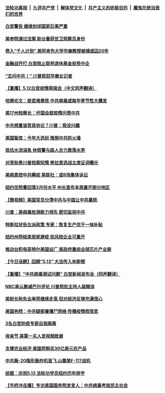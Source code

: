 

####  [法轮功真相](../../../../basic/blob/master/README.md?t=05130831) &nbsp;|&nbsp; [九评共产党](../../../../9ping.md/blob/master/README.md?t=05130831) &nbsp;|&nbsp; [解体党文化](../../../../jtdwh.md/blob/master/README.md?t=05130831)  &nbsp;|&nbsp; [共产主义的终极目的](../../../../gczydzjmd.md/blob/master/README.md?t=05130831) &nbsp;|&nbsp; [魔鬼在统治我们的世界](../../../../mgztzwmdsj.md/blob/master/README.md?t=05130831) 

#### [白宫警告 继续封闭国家后果严重](../pages/prog203/a102845368.md?t=05130831) 

#### [美参院通过法案 助台重获世卫观察员身份](../pages/prog203/a102845322.md?t=05130831) 

#### [卷入“千人计划” 美阿肯色大学华裔教授被捕或囚20年](../pages/prog203/a102845264.md?t=05130831) 

#### [金融战开打 白宫阻止联邦退休基金投资中企](../pages/prog203/a102845237.md?t=05130831) 

#### [“去问中共！” 川普怒怼华裔女记者](../pages/prog203/a102845231.md?t=05130831) 

#### [【重播】5.12白宫疫情简报会（中文同声翻译）](../pages/prog203/a102845178.md?t=05130831) 

#### [哈佛论文：疫苗难奏效 中共病毒或每年季节性大爆发](../pages/prog203/a102845121.md?t=05130831) 

#### [美17州检察长：吁国会就疫情问责中共](../pages/prog203/a102845115.md?t=05130831) 

#### [中共想重谈贸易协议？川普：我没兴趣](../pages/prog203/a102844871.md?t=05130831) 

#### [美国智库：今年大选前 推倒中共防火墙](../pages/prog203/a102844743.md?t=05130831) 

#### [低估水流湍急 休假警与路人合力救落水男](../pages/prog203/a102844764.md?t=05130831) 

#### [对资助黑川普档案知情 希拉里选战主席证词曝光](../pages/prog203/a102844527.md?t=05130831) 

#### [美病患控中共瞒疫 美联社：或8场集体诉讼](../pages/prog203/a102844511.md?t=05130831) 

#### [纽约住院量回落3月份水平 州长宣布本周重开部分地区](../pages/prog203/a102844376.md?t=05130831) 

#### [【微视频】美国官员分清中共与中国让中共暴怒](../pages/prog203/a102844418.md?t=05130831) 

#### [川普：美病毒检测能力领先 密切监视中共](../pages/prog203/a102844413.md?t=05130831) 

#### [特斯拉状告左派政策 专家：恢复生产优于一味补贴](../pages/prog203/a102844380.md?t=05130831) 

#### [纽约州将结束居家避疫 低风险企业可重开](../pages/prog203/a102844382.md?t=05130831) 

#### [推动台积电英特尔美国设厂 美政府重组全球芯片产业链](../pages/prog203/a102844263.md?t=05130831) 

#### [【今日话题】回顾“5.13”  大法传入休斯顿](../pages/prog203/a102844293.md?t=05130831) 

#### [【重播】“中共病毒测试问题” 白宫新闻发布会（同声翻译）](../pages/prog203/a102844277.md?t=05130831) 

#### [NBC承认删减巴尔评论 川普怒批主持人装糊涂](../pages/prog203/a102844258.md?t=05130831) 

#### [美财长称失业率将继续走高 但对经济反弹充满信心](../pages/prog203/a102843794.md?t=05130831) 

#### [美国务院：中共疑部署僵尸网络 传播疫情假信息](../pages/prog203/a102843579.md?t=05130831) 

#### [3名白宫防疫专家自我隔离](../pages/prog203/a102843529.md?t=05130831) 

#### [母亲节 美第一夫人发视频致谢](../pages/prog203/a102843488.md?t=05130831) 

#### [支撑农业经济 美国将购买30亿美元农产品](../pages/prog203/a102843451.md?t=05130831) 

#### [中共轰-20隐形轰炸机首飞 山寨美F-117战机](../pages/prog203/a102843082.md?t=05130831) 

#### [组图：庆祝5.13 法轮功学员纽约历年排字](../pages/prog203/a102843098.md?t=05130831) 

#### [【华府冲击播】专访美国国务院发言人：中共病毒考验民主社会](../pages/prog203/a102842975.md?t=05130831) 

